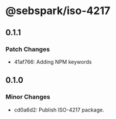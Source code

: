 # @sebspark/iso-4217

## 0.1.1

### Patch Changes

- 41af766: Adding NPM keywords

## 0.1.0

### Minor Changes

- cd0a6d2: Publish ISO-4217 package.
